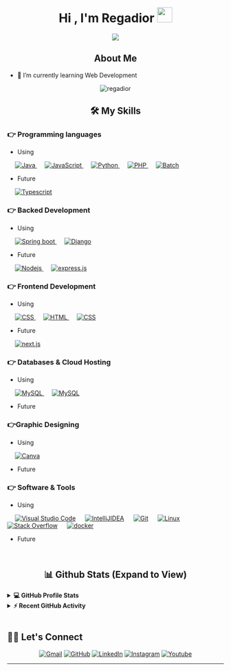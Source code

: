 <h1 align="center">Hi , I'm Regadior <img
src="https://media.giphy.com/media/hvRJCLFzcasrR4ia7z/giphy.gif" width="35"></h1>
<p align="center">
<a href="https://github.com/DenverCoder1/readme-typing-svg"><img src="https://readme-typing-svg.herokuapp.com?lines=Web+Developer;Learning%20Graphic%20Design;Always%20learning%20new%20things&center=true&width=500&height=50&font=georgia"></a>
</p>

<h2 align="center"> About Me </h2>

- 🔭 I’m currently learning Web Development

<p align="center"><img align="righ" src="https://github-readme-streak-stats.herokuapp.com/?user=regadior&theme=algolia" alt="regadior" /></p>

 <h2 align="center"> 🛠️ My Skills </h2>
 
### 👉 Programming languages
- Using

<p align="left"> 
   &emsp;
  <a href="https://www.java.com" target="_blank"> 
    <img alt="Java" src="https://img.shields.io/badge/Java-%23007396.svg?logo=java&logoColor=white">
  </a>
  &emsp;
  <a href="https://developer.mozilla.org/en-US/docs/Web/JavaScript" target="_blank"> 
     <img alt="JavaScript" src="https://img.shields.io/badge/JavaScript%20-%23F7DF1E.svg?logo=javascript&logoColor=black">
   </a>
  &emsp;
   <a href="https://www.python.org" target="_blank">
    <img alt="Python" src="https://img.shields.io/badge/Python%20-%2314354C.svg?logo=python&logoColor=white">
  </a>
  &emsp;
  <a href="https://www.php.net/">
    <img alt="PHP" src="https://img.shields.io/badge/PHP-%23777BB4.svg?logo=php&logoColor=white"/>
  </a>
  &emsp;
  <a href="https://docs.microsoft.com/es-es/windows-server/administration/windows-commands/windows-commands/">
    <img alt="Batch" src="https://img.shields.io/badge/Windows%20Terminal-%234D4D4D.svg?&logo=windows-terminal&logoColor=white"/>
  </a>
</p>

- Future
<p align="left"> 
&emsp;
<a href="https://docs.microsoft.com/es-es/windows-server/administration/windows-commands/windows-commands/">
    <img alt="Typescript" src="https://img.shields.io/badge/typescript-%23007ACC.svg?&logo=typescript&logoColor=white"/>
  </a>
  </p>

### 👉 Backed Development
- Using
<p align="left"> 
  &emsp; 
  <a href="https://www.w3.org/html/" target="_blank"> 
   <img alt="Spring boot" src="https://img.shields.io/badge/spring boot-%236DB33F.svg?logo=spring&logoColor=white">
  </a>   
  &emsp;
  <a href="https://developer.mozilla.org/en-US/docs/Web/JavaScript" target="_blank"> 
     <img alt="Django" src="https://img.shields.io/badge/django-%23092E20.svg?&logo=django&logoColor=white">
  </a>
</p>

- Future
<p align="left"> 
  &emsp; 
  <a href="https://www.w3.org/html/" target="_blank"> 
   <img alt="Nodejs" src="https://img.shields.io/badge/node.js-6DA55F?&logo=node.js&logoColor=white">
  </a>   
  &emsp; 
  <a href="https://www.w3.org/html/" target="_blank"> 
   <img alt="express.js" src="https://img.shields.io/badge/express.js-%23404d59.svg?&logo=express&logoColor=%2361DAFB">
  </a> 
</p>

### 👉 Frontend Development
- Using
<p align="left"> 
  &emsp; 
  <a href="https://www.w3schools.com/css/" target="_blank">
    <img alt="CSS" src="https://img.shields.io/badge/react-%2320232a.svg?&logo=react&logoColor=%2361DAFB">
  </a> 
&emsp; 
  <a href="https://www.w3.org/html/" target="_blank"> 
   <img alt="HTML" src="https://img.shields.io/badge/HTML5%20-%23E34F26.svg?logo=html5&logoColor=white">
  </a>   
  &emsp;
  <a href="https://www.w3schools.com/css/" target="_blank">
    <img alt="CSS" src="https://img.shields.io/badge/CSS%20-%231572B6.svg?logo=css3&logoColor=white">
  </a> 
</p>

- Future

<p align="left"> 
  &emsp; 
  <a href="https://www.w3schools.com/css/" target="_blank">
    <img alt="next.js" src="https://img.shields.io/badge/Next-black?&logo=next.js&logoColor=white">
  </a> 
</p>

### 👉 Databases & Cloud Hosting
- Using
<p align="left">
  &emsp;
    <a href="https://www.mysql.com/">
	    <img alt="MySQL" src="https://img.shields.io/badge/mysql-%2300f.svg?&logo=mysql&logoColor=white">
	</a>
	&emsp;
    <a href="https://www.mysql.com/">
	    <img alt="MySQL" src="https://img.shields.io/badge/MariaDB-003545?&logo=mariadb&logoColor=white">
	</a>
 </p>
 
 - Future
  
### 👉Graphic Designing
- Using
<p align="left">
    &emsp;
  <a href="#">
  	<img alt="Canva" src="https://img.shields.io/badge/Canva-%2300C4CC.svg?style=flat&logo=Canva&logoColor=white"/>
  </a>
 </p>
 
 - Future

 ### 👉 Software & Tools
 - Using
<p align="left">
   &emsp;
   <a href="#"><img alt="Visual Studio Code" src="https://img.shields.io/badge/Visual%20Studio%20Code-0078d7.svg?logo=visual-studio-code&logoColor=white"></a>
   &emsp;
  <a href="#"><img alt="IntelliJIDEA" src="https://img.shields.io/badge/IntelliJIDEA-000000.svg?&logo=intellij-idea&logoColor=white"></a>
   &emsp;
    <a href="#"><img alt="Git" src="https://img.shields.io/badge/Git%20-%23F05033.svg?logo=git&logoColor=white"></a>
  &emsp;
    <a href="#"><img alt="Linux" src="https://img.shields.io/badge/Linux-FCC624?style=flat&logo=linux&logoColor=black"></a>
  &emsp;
    <a href="#"><img alt="Stack Overflow" src="https://img.shields.io/badge/-Stack%20Overflow-FE7A16?logo=stack-overflow&logoColor=white"></a>
  &emsp;
  <a href="#"><img alt="docker" src="https://img.shields.io/badge/docker-%230db7ed.svg?&logo=docker&logoColor=white"></a>
  
</p>

 - Future
<br/>
<h2 align="center">📊 Github Stats (Expand to View)</h2>

<details> 
  <summary><b>💻 GitHub Profile Stats</b></summary>
  <br/>
  <p align="center">
    <a href="https://github.com/anuraghazra/github-readme-stats"><img alt="regadior's Github Stats" src="https://github-readme-stats.vercel.app/api?username=regadior&show_icons=true&count_private=true&theme=algolia" height="192px"/></a>
<br/>
  &nbsp;
	  <img src="https://github-readme-stats.vercel.app/api/top-langs?username=regadior&show_icons=true&locale=en&layout=compact&theme=algolia" alt="regadior" height="192px"/>
  <br/>
  <b>Note:</b> Top languages is only a metric of the languages my public code consists of and doesn't reflect experience or skill level.
  </p>
</details>


<details>
  <summary><b>⚡ Recent GitHub Activity</b></summary>
  <br/>
   <a href="https://github.com/regadior"><img alt="regadior's Activity Graph" src="https://github-readme-activity-graph.cyclic.app/graph?username=regadior&custom_title=Regadior%20Public%20Contributions%20Graph&theme=react-dark" /></a>
  <br/>

</details>

<br/>

## 🙋‍♀️ Let's Connect
<p align="center">
	<a href="#"><img src="https://img.icons8.com/bubbles/50/000000/gmail.png" alt="Gmail"/></a>
	<a href="https://github.com/regadior"><img src="https://img.icons8.com/bubbles/50/000000/github.png" alt="GitHub"/></a>
	<a href="#"><img src="https://img.icons8.com/bubbles/50/000000/linkedin.png" alt="LinkedIn"/></a>
	<a href="#"><img src="https://img.icons8.com/bubbles/50/000000/instagram.png" alt="Instagram"/></a>
	<a href="#"><img src="https://img.icons8.com/bubbles/50/000000/youtube.png" alt="Youtube"/></a>
	
</p>

<hr/>

